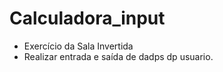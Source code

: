# Calculadora_input
- Exercício da Sala Invertida
- Realizar entrada e saída de dadps dp usuario.
  
